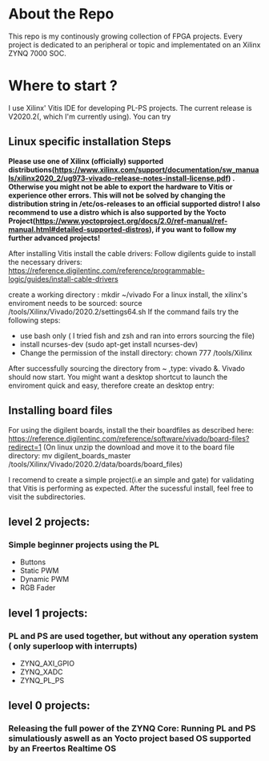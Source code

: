 # About the Repo
This repo is my continously growing collection of FPGA projects.
Every project is dedicated to an peripheral or topic and implementated on an Xilinx ZYNQ 7000 SOC.


# Where to start ?
I use Xilinx' Vitis IDE for developing PL-PS projects. The current release is V2020.2(, which I'm currently using).
You can try

## Linux specific installation Steps
**Please use one of Xilinx (officially) supported distributions(https://www.xilinx.com/support/documentation/sw_manuals/xilinx2020_2/ug973-vivado-release-notes-install-license.pdf) . Otherwise you might not be able to export the hardware to Vitis or experience other errors. This will not be solved by changing the distribution string in /etc/os-releases to an official supported distro! I also recommend to use a distro which is also supported by the Yocto Project(https://www.yoctoproject.org/docs/2.0/ref-manual/ref-manual.html#detailed-supported-distros), if you want to follow my further advanced projects!**

After installing Vitis install the cable drivers:
Follow digilents guide to install the necessary drivers:
https://reference.digilentinc.com/reference/programmable-logic/guides/install-cable-drivers

create a working directory : mkdir ~/vivado
For a linux install, the xilinx's enviroment needs to be sourced: source /tools/Xilinx/Vivado/2020.2/settings64.sh
If the command fails try the following steps:
- use bash only ( I tried fish and zsh and ran into errors sourcing the file)
- install ncurses-dev (sudo apt-get install ncurses-dev)
- Change the permission of the install directory: chown 777 /tools/Xilinx

After successfully sourcing the directory from ~ ,type: vivado &. Vivado should now start.
You might want a desktop shortcut to launch the enviroment quick and easy, therefore create an desktop entry:

## Installing board files
For using the digilent boards, install the their boardfiles as described here:
https://reference.digilentinc.com/reference/software/vivado/board-files?redirect=1
(On linux unzip the download and move it to the board file directory: mv digilent_boards_master /tools/Xilinx/Vivado/2020.2/data/boards/board_files)

I recomend to create a simple project(i.e an simple and gate) for validating that Vitis is performing as expected.
After the sucessful install, feel free to visit the subdirectories.

## level 2 projects: 
### Simple beginner projects using the PL
- Buttons
- Static PWM
- Dynamic PWM
- RGB Fader

## level 1 projects:
### PL and PS are used together, but without any operation system ( only superloop with interrupts)
- ZYNQ_AXI_GPIO
- ZYNQ_XADC
- ZYNQ_PL_PS

## level 0 projects:
### Releasing the full power of the ZYNQ Core: Running PL and PS simulatiously aswell as an Yocto project based OS supported by an Freertos Realtime OS
